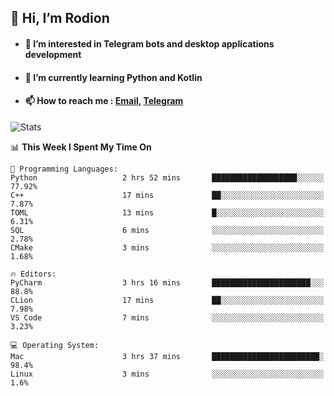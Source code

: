## 👋 Hi, I’m Rodion
- #### 👀 I’m interested in Telegram bots and desktop applications development
- #### 🌱 I’m currently learning Python and Kotlin
- #### 📫 How to reach me : [Email](mailto:me@lavn.ml), [Telegram](https://t.me/fast_geek)

![Stats](https://github-readme-stats.vercel.app/api?username=rodion-gudz&show_icons=true&theme=github_dark&hide_border=true&hide=issues&count_private=true&layout=compact)


<!--START_SECTION:waka-->
📊 **This Week I Spent My Time On** 

```text
💬 Programming Languages: 
Python                   2 hrs 52 mins       ███████████████████░░░░░░   77.92% 
C++                      17 mins             ██░░░░░░░░░░░░░░░░░░░░░░░   7.87% 
TOML                     13 mins             █░░░░░░░░░░░░░░░░░░░░░░░░   6.31% 
SQL                      6 mins              ░░░░░░░░░░░░░░░░░░░░░░░░░   2.78% 
CMake                    3 mins              ░░░░░░░░░░░░░░░░░░░░░░░░░   1.68%

🔥 Editors: 
PyCharm                  3 hrs 16 mins       ██████████████████████░░░   88.8% 
CLion                    17 mins             ██░░░░░░░░░░░░░░░░░░░░░░░   7.98% 
VS Code                  7 mins              ░░░░░░░░░░░░░░░░░░░░░░░░░   3.23%

💻 Operating System: 
Mac                      3 hrs 37 mins       ████████████████████████░   98.4% 
Linux                    3 mins              ░░░░░░░░░░░░░░░░░░░░░░░░░   1.6%

```


<!--END_SECTION:waka-->
